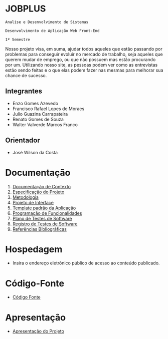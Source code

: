 # JOBPLUS 

`Analise e Desenvolvimento de Sistemas`

`Desenvolvimento de Aplicação Web Front-End`

`1º Semestre`

Nosso projeto visa, em suma, ajudar todos aqueles que estão passando por problemas para conseguir evoluir no mercado de trabalho, seja aqueles que querem mudar de emprego, ou que não possuem mas estão procurando por um. Utilizando nosso site, as pessoas podem ver como as entrevistas estão sendo feitas e o que elas podem fazer nas mesmas para melhorar sua chance de sucesso.

## Integrantes

* Enzo Gomes Azevedo
* Francisco Rafael Lopes de Moraes
* Julio Guazina Carrapateira
* Renato Gomes de Souza
* Walter Valverde Marcos Franco

## Orientador

* José Wilson da Costa

# Documentação

<ol>
<li><a href="documentos/01-Documentação de Contexto.md"> Documentação de Contexto</a></li>
<li><a href="documentos/02-Especificação do Projeto.md"> Especificação do Projeto</a></li>
<li><a href="documentos/03-Metodologia.md"> Metodologia</a></li>
<li><a href="documentos/04-Projeto de Interface.md"> Projeto de Interface</a></li>
<li><a href="documentos/05-Template padrão da Aplicação.md"> Template padrão da Aplicação</a></li>
<li><a href="documentos/06-Programação de Funcionalidades.md"> Programação de Funcionalidades</a></li>
<li><a href="documentos/07-Plano de Testes de Software.md"> Plano de Testes de Software</a></li>
<li><a href="documentos/08-Registro de Testes de Software.md"> Registro de Testes de Software</a></li>
<li><a href="documentos/09-Referências.md"> Referências Bibliográficas</a></li>
</ol>

# Hospedagem

* Insira o endereço eletrônico público de acesso ao conteúdo publicado. 

# Código-Fonte

* <a href="codigo-fonte/README.md">Código Fonte</a>

# Apresentação

* <a href="apresentacao/README.md">Apresentação do Projeto</a>
